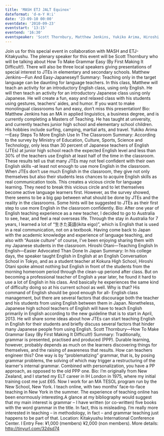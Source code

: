```yaml
---
title: 'MASH ETJ JALT Equinox'
dateformat: 'd-m-Y H:i'
date: '23-09-10 00:00'
eventdate: '2010-09-23'
eventstart: '13:15'
eventend: '16:30'
eventspeaker: 'Scott Thornbury, Matthew Jenkins, Yukiko Arima, Hiroshi Otani'
---
```


Join us for this special event in collaboration with MASH and ETJ-Kitakyushu. The plenary speaker for this event will be Scott Thornbury who will be talking about How To Make Grammar Easy (By First Making It Difficult!). There will also be three local speakers giving presentations of special interest to JTEs in elementary and secondary schools.
Matthew Jenkins—Fun And Easy-Japanesey!!
Summary: Teaching only in the target language can be daunting for language teachers. In this class, Matthew will teach an activity for an introductory English class, using only English. He will then teach an activity for an introductory Japanese class using only Japanese. He will create a fun, easy and relaxed class with his students using gestures, teachers’ aides, and humor. If you want to make monolingual classrooms fun and easy, don’t miss this presentation!
Bio: Matthew Jenkins has an MA in applied linguistics, a business degree, and is currently completing a Masters of Teaching. He has taught at university, and currently teaches junior high school and elementary school children. His hobbies include surfing, camping, martial arts, and travel. 
Yukiko Arima—Easy Steps To More English Use In The Classroom
Summary: According to the survey by Ministry of Education, Culture, Sports, Science and Technology, only less than 30 percent of Japanese teachers of English (JTEs) at junior high school reach the expected English level and less than 30% of the teachers use English at least half of the time in the classroom. These results tell us that many JTEs may not feel confident with their own English skills –at least not enough to use more English in the classroom. When JTEs don’t use much English in the classroom, they give not only themselves but also their students less chances to acquire English skills as real communication tools. This creates a vicious circle for language learning. They need to break this vicious circle and to let themselves become active language learners first. However, as the survey showed, there seems to be a big gap between what should be done by JTEs and the reality in the classrooms. Some hints will be suggested to JTEs as their first step to use more English in the classroom confidently.
Bio: After one year of English teaching experience as a new teacher,
I decided to go to Australia to see, hear, and feel a real overseas life. Through the stay in Australia for 7 years, I learned a lot of “生きた英語(ikita eigo)”, which is English that is used in a real communication, not on a textbook.
Having come back to Japan with the academic knowledge and experience of language teaching, and also with “Aussie culture” of course, I’ve been enjoying sharing them with my Japanese students in the classroom.
Hiroshi Otani—Teaching English In English—Easier Advocated Than Done In Japan
Summary: In his college days, the speaker taught English in English at an English Conversation School in Tokyo, and as a student teacher at Kokura High School, Hiroshi Otani spoke almost nothing but English in front of the students from the morning homeroom period through the clean-up periond after class. But on becoming a professional teacher of English a year later, he found it hard to use a lot of English in his class. And basically he experiences the same kind of difficulty doing so at his current school as well. Why is that? His command of English should be good enough for all- English class management, but there are several factors that discourage both the teacher and his students from using English between them in Japan. Nonetheless, Japanese high school teachers of English will have to teach English primarily in English according to the new guideline that is to start in April, 2013. He will share some ideas about how JTEs can start teaching English in English for their students and briefly discuss several factors that hinder many Japanese people from using English.
Scott Thornbury—How To Make Grammar Easy (By First Making It Difficult!)
Summary: Traditionally, grammar is presented, practised and produced (PPP). Durable learning, however, probably depends as much on the learners discovering things for themselves, and the raising of awareness that results. How can teachers engineer this?  One way is by “problematizing” grammar, that is, by posing grammar problems, the solving of which may trigger a restructuring of the learner's internal grammar. Combined with personalization, you have a PP approach, as opposed to the old PPP one.
Bio: I’m originally from New Zealand, and I started my ELT career in IH London in 1975, where my initial training cost me just £65. Now I work for an MA TESOL program run by the New School, New York. I teach online, with two months’ face-to-face teaching in New York in the summer. The experience of teaching online has been enormously interesting.A glance at my bibliography would suggest that my main interest is grammar – I have written (or co-written) five books with the word grammar in the title. In fact, this is misleading. I’m really more interested in teaching – in methodology, in fact – and grammar teaching just happens to be part of that. 
Location: Kitakyushu International Conference Center. I
Entry Fee: ¥1,000 (members) ¥2,000 (non members).
More details: http://tinyurl.com/32dsd74

